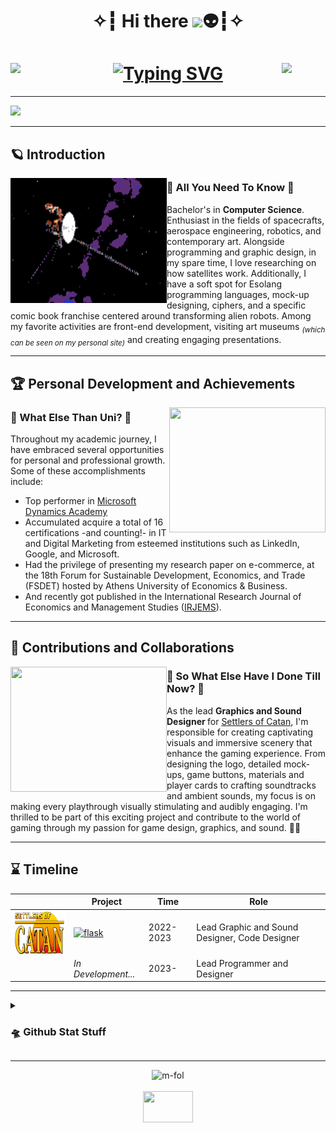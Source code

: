<h1 align="center"> ✧┇ Hi there <img src = "https://raw.githubusercontent.com/MartinHeinz/MartinHeinz/master/wave.gif" width = 30px>👽┇✧</h1>


<h1 align="center">
  <img align="left" width=70px src="https://images-wixmp-ed30a86b8c4ca887773594c2.wixmp.com/f/10393f03-66f9-435a-a1e6-ab4687034574/dczjuiw-40df9265-45c7-42cb-9fc4-b7076c2dc8df.gif?token=eyJ0eXAiOiJKV1QiLCJhbGciOiJIUzI1NiJ9.eyJzdWIiOiJ1cm46YXBwOjdlMGQxODg5ODIyNjQzNzNhNWYwZDQxNWVhMGQyNmUwIiwiaXNzIjoidXJuOmFwcDo3ZTBkMTg4OTgyMjY0MzczYTVmMGQ0MTVlYTBkMjZlMCIsIm9iaiI6W1t7InBhdGgiOiJcL2ZcLzEwMzkzZjAzLTY2ZjktNDM1YS1hMWU2LWFiNDY4NzAzNDU3NFwvZGN6anVpdy00MGRmOTI2NS00NWM3LTQyY2ItOWZjNC1iNzA3NmMyZGM4ZGYuZ2lmIn1dXSwiYXVkIjpbInVybjpzZXJ2aWNlOmZpbGUuZG93bmxvYWQiXX0.oqb9aDGZrV13OxdJ9UNKt77laqAbd3PF5O9vXRJjya8">
   <a href="https://git.io/typing-svg"><img src="https://readme-typing-svg.demolab.com?font=Fira+Code&duration=4500&pause=1000&color=D3D3D3&center=true&vCenter=true&width=435&lines=Welcome+to+my+GitHub+profile!;Majoring+in+Computer+Science;Student+at+University+of+Macedonia" alt="Typing SVG" /></a> 
  <img align="right" width=70px src="https://images-wixmp-ed30a86b8c4ca887773594c2.wixmp.com/f/10393f03-66f9-435a-a1e6-ab4687034574/dczjuiw-40df9265-45c7-42cb-9fc4-b7076c2dc8df.gif?token=eyJ0eXAiOiJKV1QiLCJhbGciOiJIUzI1NiJ9.eyJzdWIiOiJ1cm46YXBwOjdlMGQxODg5ODIyNjQzNzNhNWYwZDQxNWVhMGQyNmUwIiwiaXNzIjoidXJuOmFwcDo3ZTBkMTg4OTgyMjY0MzczYTVmMGQ0MTVlYTBkMjZlMCIsIm9iaiI6W1t7InBhdGgiOiJcL2ZcLzEwMzkzZjAzLTY2ZjktNDM1YS1hMWU2LWFiNDY4NzAzNDU3NFwvZGN6anVpdy00MGRmOTI2NS00NWM3LTQyY2ItOWZjNC1iNzA3NmMyZGM4ZGYuZ2lmIn1dXSwiYXVkIjpbInVybjpzZXJ2aWNlOmZpbGUuZG93bmxvYWQiXX0.oqb9aDGZrV13OxdJ9UNKt77laqAbd3PF5O9vXRJjya8">
</h1>



---------
<img src="https://assets.kpmg.com/is/image/kpmg/international-space-station-revolving-around-earth-banner:cq5dam.web.1400.350">

---------

## 🪐 Introduction

<img align="left" width="250" height="200" src="pxArt.png"/>

<h3>🌌 All You Need To Know 🌌</h3>

Bachelor's in <b>Computer Science</b>. Enthusiast in the fields of spacecrafts, aerospace engineering, robotics, and contemporary art. Alongside programming and graphic design, in my spare time, I love researching on how satellites work. Additionally, I have a soft spot for Esolang programming languages, mock-up designing, ciphers, and a specific comic book franchise centered around transforming alien robots. Among my favorite activities are front-end development, visiting art museums <sub><i>(which can be seen on my personal site)</i></sub> and creating engaging presentations.

---------

## 🏆 Personal Development and Achievements

<img align="right" width="250" height="200" src="https://github.com/m-fol/m-fol/assets/139060140/3c29447e-095c-4870-8940-8e3dae2a6b30"/>


<h3>🌌 What Else Than Uni? 🌌</h3>

Throughout my academic journey, I have embraced several opportunities for personal and professional growth. Some of these accomplishments include:
- Top performer in [Microsoft Dynamics Academy](https://drive.google.com/file/d/1x_wW41mJcgmyY-ASwzRCw14ixJc-ZGsr/view)
- Accumulated acquire a total of 16 certifications -and counting!- in IT and Digital Marketing from esteemed institutions such as LinkedIn, Google, and Microsoft.
- Had the privilege of presenting my research paper on e-commerce, at the 18th Forum for Sustainable Development, Economics, and Trade (FSDET) hosted by Athens University of Economics & Business.
- And recently got published in the International Research Journal of Economics and Management Studies ([IRJEMS](https://irjems.org)).




---------

## 🌌 Contributions and Collaborations

<!-- <div id="slideshow">
  <img src="Player_Customization_Screen.png" alt="Image 1">
  <img src="Start_Screen_Final.png" alt="Image 2">
  <img src="tutorial_robber.png" alt="Image 3">
</div>

<script>
  const slideshow = document.getElementById("slideshow");
  let slideIndex = 0;

  function showSlides() {
    const slides = slideshow.getElementsByTagName("img");
    for (let i = 0; i < slides.length; i++) {
      slides[i].style.display = "none";
    }
    slideIndex++;
    if (slideIndex > slides.length) {
      slideIndex = 1;
    }
    slides[slideIndex - 1].style.display = "block";
    setTimeout(showSlides, 2000); // Change slide every 2 seconds
  }

  showSlides();
</script>
-->
<img align="left" width="250" height="200" src="https://github.com/m-fol/m-fol/assets/139060140/176d4cd8-5659-4caa-ba24-f7e5e3e40537"/>


<h3>🌌 So What Else Have I Done Till Now? 🌌</h3>

As the lead <b> Graphics and Sound Designer </b> for [Settlers of Catan](https://github.com/Lovelaced-Team/Settlers-of-catan), I'm responsible for creating captivating visuals and immersive scenery that enhance the gaming experience. From designing the logo, detailed mock-ups, game buttons, materials and player cards to crafting soundtracks and ambient sounds, my focus is on making every playthrough visually stimulating and audibly engaging. I'm thrilled to be part of this exciting project and contribute to the world of gaming through my passion for game design, graphics, and sound. 🚀🌌

<!--
<table border="0">
  <tr>
    <td>
      <details open>
          <summary><h3>🚀 List Of Projects I've Contributed To</h3></summary>
      </details>
    <td>
          <details open>
            <summary><h3>👽 List Of Projects I've Created</h3></summary>
          </details>
    </td>
  </tr>
</table>
-->


---------------
## ⌛ Timeline

| | Project | Time | Role |
|-------------|-----|---|---------------------|
| <img align="left" width="170" height="70" src="Settlers_Of_Catan_Logo (1).png">  | <a align="center" href="https://github.com/Lovelaced-Team/Settlers-of-catan"><img width="278" src="https://denvercoder1-github-readme-stats.vercel.app/api/pin/?username=Lovelaced-Team&repo=Settlers-of-catan&theme=react&bg_color=1F222E&title_color=F85D7F&hide_border=true&icon_color=F8D866&show_icons=false&show_description=false" alt="flask"></a>| 2022-2023 | Lead Graphic and Sound Designer, Code Designer |
|  | <i>In Development...</i> | 2023- | Lead Programmer and Designer | 


-------------

<details> 
  <summary><h3>🛸 Github Stat Stuff</h3></summary>
  <p align="center">
    <img align="center" src="https://github-readme-streak-stats.herokuapp.com/?user=m-fol&theme=architect&hide_border=true"/>
  </p>
  <br>

  <p align="center">
    <img align="center" src="https://github-readme-stats.vercel.app/api/top-langs?username=m-fol&langs_count=10&show_icons=true&locale=en&layout=compact&theme=architect"   alt="m-fol" height="130px"/>
  </p>
</details>

---------

<p align="center">
  <img src="https://komarev.com/ghpvc/?username=m-fol&label=Profile%20views&color=CCCCCC&style=plastic" alt="m-fol" /> <br> <br>
  <img width="80" height="50" src="https://1000logos.net/wp-content/uploads/2021/02/Decepticon-emblem.png">
</p>



